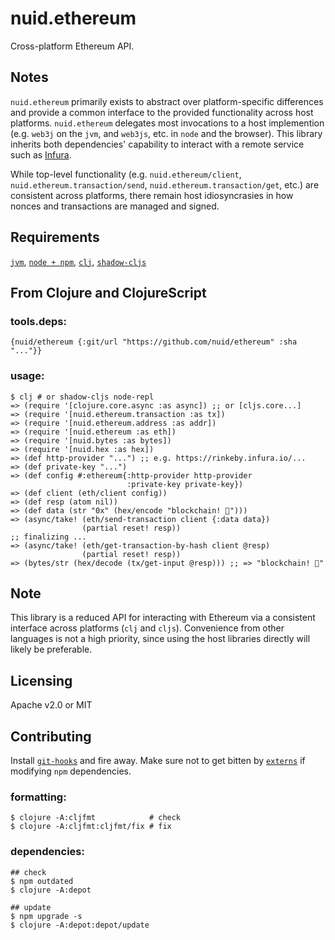 # nuid.ethereum

Cross-platform Ethereum API.

## Notes

`nuid.ethereum` primarily exists to abstract over platform-specific differences and provide a common interface to the provided functionality across host platforms. `nuid.ethereum` delegates most invocations to a host implemention (e.g. `web3j` on the `jvm`, and `web3js`, etc. in `node` and the browser). This library inherits both dependencies' capability to interact with a remote service such as [Infura](https://infura.io/).

While top-level functionality (e.g. `nuid.ethereum/client`, `nuid.ethereum.transaction/send`, `nuid.ethereum.transaction/get`, etc.) are consistent across platforms, there remain host idiosyncrasies in how nonces and transactions are managed and signed.

## Requirements

[`jvm`](https://www.java.com/en/download/), [`node + npm`](https://nodejs.org/en/download/), [`clj`](https://clojure.org/guides/getting_started), [`shadow-cljs`](https://shadow-cljs.github.io/docs/UsersGuide.html#_installation)

## From Clojure and ClojureScript

### tools.deps:

`{nuid/ethereum {:git/url "https://github.com/nuid/ethereum" :sha "..."}}`

### usage:

```
$ clj # or shadow-cljs node-repl
=> (require '[clojure.core.async :as async]) ;; or [cljs.core...]
=> (require '[nuid.ethereum.transaction :as tx])
=> (require '[nuid.ethereum.address :as addr])
=> (require '[nuid.ethereum :as eth])
=> (require '[nuid.bytes :as bytes])
=> (require '[nuid.hex :as hex])
=> (def http-provider "...") ;; e.g. https://rinkeby.infura.io/...
=> (def private-key "...")
=> (def config #:ethereum{:http-provider http-provider
                          :private-key private-key})
=> (def client (eth/client config))
=> (def resp (atom nil))
=> (def data (str "0x" (hex/encode "blockchain! 🤡")))
=> (async/take! (eth/send-transaction client {:data data})
                (partial reset! resp))
;; finalizing ...
=> (async/take! (eth/get-transaction-by-hash client @resp)
                (partial reset! resp))
=> (bytes/str (hex/decode (tx/get-input @resp))) ;; => "blockchain! 🤡"
```

## Note

This library is a reduced API for interacting with Ethereum via a consistent interface across platforms (`clj` and `cljs`). Convenience from other languages is not a high priority, since using the host libraries directly will likely be preferable.

## Licensing

Apache v2.0 or MIT

## Contributing

Install [`git-hooks`](https://github.com/icefox/git-hooks) and fire away. Make sure not to get bitten by [`externs`](https://clojurescript.org/guides/externs) if modifying `npm` dependencies.

### formatting:

```
$ clojure -A:cljfmt            # check
$ clojure -A:cljfmt:cljfmt/fix # fix
```

### dependencies:

```
## check
$ npm outdated
$ clojure -A:depot

## update
$ npm upgrade -s
$ clojure -A:depot:depot/update
```
